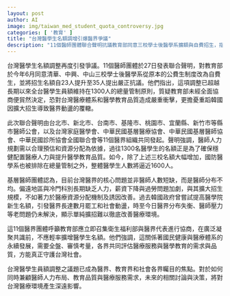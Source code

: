 ```yaml
---
layout: post
author: AI
image: img/taiwan_med_student_quota_controversy.jpg
categories: [ '教育' ]
title: "台灣醫學生名額調增引爆醫界爭議"  
description: "11個醫師團體聯合聲明抗議教育部同意三校學士後醫學系擴額與自費招生，指此舉破壞1300人總量管制、恐衝擊醫學教育品質，並重提韓國擴招亂象，強調應召集協商、審慎規劃，避免重蹈覆轍。議題成為醫界及社會關注焦點，未來走向備受關切。"
---
```

台灣醫學生名額調整再度引發爭議。11個醫師團體於27日發表聯合聲明，對教育部於今年6月同意清華、中興、中山三校學士後醫學系從原本的公費生制度改為自費生，並將招生名額自23人提升至35人提出嚴正抗議。他們指出，這項調整已超越長期以來全台醫學生員額維持在1300人的總量管制原則，質疑教育部未經全面協商便貿然決定，恐對台灣醫療體系和醫學教育品質造成嚴重衝擊，更擔憂重蹈韓國因擴大招生導致醫界動盪的覆轍。

此次聯合聲明由台北市、新北市、台南市、基隆市、桃園市、宜蘭縣、新竹市等縣市醫師公會，以及台灣家庭醫學會、中華民國基層醫療協會、中華民國基層醫師協會、中華民國診所協會全國聯合會等11個醫界組織共同發起。聲明強調，醫師人力規劃需以合理預估和資源分配為依據，過往1300名醫學生的名額正是為了確保穩健配置醫療人力與提升醫學教育品質。如今，除了上述三校名額大幅增加，國防醫學系也被排除在總量管制之外，整體醫學生人數將逼近1600人。

基層醫師團體認為，目前台灣醫界的核心問題並非醫師人數短缺，而是醫師分布不均。偏遠地區與冷門科別長期缺乏人力，薪資下降與過勞問題加劇，與其擴大招生規模，不如著力於醫療資源分配機制及誘因改善。過去韓國政府曾嘗試提高醫學院新生名額，引發醫界長達數月罷工和社會動盪，時至今日醫界分布失衡、醫師壓力等老問題仍未解決，顯示單純擴招難以徹底改善醫療環境。

這11個醫界團體呼籲教育部應立即召集衛生福利部與醫界代表進行協商，在廣泛凝聚共識前，不應輕率擴增醫學生名額。他們強調，這關係著國民健康與醫療體系的永續發展，需要全盤、審慎考量，各界共同評估醫療服務與醫學教育的需求與品質，方能真正守護台灣社會。

台灣醫學生員額調整之議題已成為醫界、教育界和社會各界矚目的焦點。對於如何同時兼顧醫師人力布局、教育品質與醫療服務需求，未來的相關討論與決策，將對台灣醫療環境產生深遠影響。